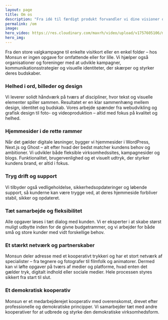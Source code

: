 ```yaml
---
layout: page
title: Om os
description: "Fra idé til færdigt produkt forvandler vi dine visioner og behov til gennemførte løsninger til både web og tryk"
permalink: /om
image:
hero_video: https://res.cloudinary.com/maxrh/video/upload/v1757605106/monsun.dk/Videos/IncredibleMachines_bluelines-loop_ugimzb.mp4
hero_img:  
---
```

Fra den store valgkampagne til enkelte visitkort eller en enkel folder – hos Monsun er ingen opgave for omfattende eller for lille. Vi hjælper også organisationer og foreninger med at udvikle kampagner, kommunikationsstrategier og visuelle identiteter, der skærper og styrker deres budskaber.

### Helhed i ord, billeder og design
Vi leverer solidt håndværk på tværs af discipliner, hvor tekst og visuelle elementer spiller sammen. Resultatet er en klar sammenhæng mellem design, identitet og budskab. Vores arbejde spænder fra webudvikling og grafisk design til foto- og videoproduktion – altid med fokus på kvalitet og helhed.

### Hjemmesider i de rette rammer
Når det gælder digitale løsninger, bygger vi hjemmesider i WordPress, Next.js og Ghost – alt efter hvad der bedst matcher kundens behov og ambitioner. Vi udvikler både fleksible virksomhedssites, kampagnesider og blogs. Funktionalitet, brugervenlighed og et visuelt udtryk, der styrker kundens brand, er altid i fokus.

### Tryg drift og support
Vi tilbyder også vedligeholdelse, sikkerhedsopdateringer og løbende support, så kunderne kan være trygge ved, at deres hjemmeside forbliver stabil, sikker og opdateret.

### Tæt samarbejde og fleksibilitet
Alle opgaver løses i tæt dialog med kunden. Vi er eksperter i at skabe størst muligt udbytte inden for de givne budgetrammer, og vi arbejder for både små og store kunder med vidt forskellige behov.

### Et stærkt netværk og partnerskaber
Monsun deler adresse med et kooperativt trykkeri og har et stort netværk af specialister – fra tegnere og fotografer til filmfolk og animatorer. Dermed kan vi løfte opgaver på tværs af medier og platforme, hvad enten det gælder tryk, digitalt indhold eller sociale medier. Hele processen styres sikkert fra start til slut.

### Et demokratisk kooperativ
Monsun er et medarbejderejet kooperativ med overenskomst, drevet efter professionelle og demokratiske principper. Vi samarbejder tæt med andre kooperativer for at udbrede og styrke den demokratiske virksomhedsform.
